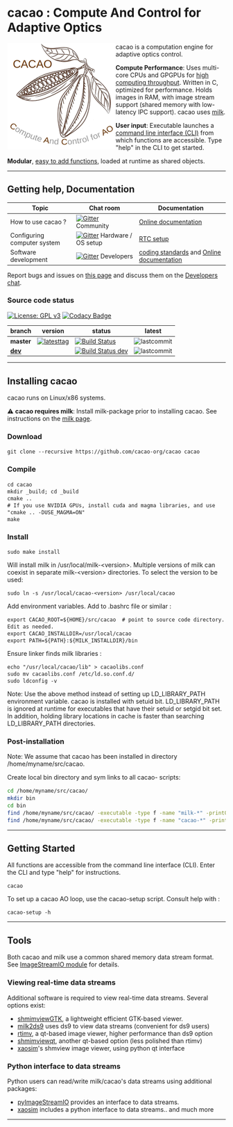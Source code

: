 

# cacao : Compute And Control for Adaptive Optics


<img align="left" src="cacao-logo-250pix.png">

cacao is a computation engine for adaptive optics control.

**Compute Performance**: Uses multi-core CPUs and GPGPUs for [high computing throughput](https://github.com/cacao-org/cacao/wiki/Compute-Performance-Benchmarks). Written in C, optimized for performance. Holds images in RAM, with image stream support (shared memory with low-latency IPC support). cacao uses [milk](https://github.com/milk-org/milk). 


**User input**: Executable launches a [command line interface (CLI)](https://cacao-org.github.io/cacao/page_userinput.html) from which functions are accessible. Type "help" in the CLI to get started.


**Modular**, [easy to add functions](https://cacao-org.github.io/cacao/page_LoadingModules.html), loaded at runtime as shared objects.



---


## Getting help, Documentation

Topic                        |  Chat room                             |  Documentation             | 
-----------------------------|----------------------------------------|--------------------|
How to use cacao ?           | [![Gitter](https://badges.gitter.im/cacao-org/community.svg)](https://gitter.im/cacao-org/community)  Community | [Online documentation]( http://CACAO-org.github.io/cacao/index.html )  |
Configuring computer system  | [![Gitter](https://badges.gitter.im/cacao-org/RTCconfig.svg)](https://gitter.im/cacao-org/RTCconfig)  Hardware / OS setup | [RTC setup]( https://github.com/cacao-org/cacao/wiki/Seeting-up-a-RTC-system ) |
Software development         | [![Gitter](https://badges.gitter.im/cacao-org/codedev.svg)](https://gitter.im/cacao-org/codedev)      Developers | [coding standards]( http://CACAO-org.github.io/cacao/page_coding_standards.html ) and  [Online documentation]( http://CACAO-org.github.io/cacao/index.html )|



Report bugs and issues on [this page]( https://github.com/cacao-org/cacao/issues ) and discuss them on the [Developers chat](https://gitter.im/cacao-org/codedev).




### Source code status

[![License: GPL v3](https://img.shields.io/badge/License-GPL%20v3-blue.svg)](http://www.gnu.org/licenses/gpl-3.0)
[![Codacy Badge](https://api.codacy.com/project/badge/Grade/8fc93c97bde340078b02340e71b10580)](https://app.codacy.com/organization/cacao-org)


|     branch       |   version             |  status                     | latest        |
|------------------|-----------------------|-----------------------------|---------------|
**master** | [![latesttag](https://img.shields.io/github/tag/cacao-org/cacao.svg)](https://github.com/cacao-org/cacao/tree/master) | [![Build Status](https://travis-ci.org/cacao-org/cacao.svg?branch=master)](https://travis-ci.org/cacao-org/cacao) | ![lastcommit](https://img.shields.io/github/last-commit/cacao-org/cacao/master.svg)
[**dev**](https://github.com/cacao-org/cacao/tree/dev) | | [![Build Status dev](https://travis-ci.org/cacao-org/cacao.svg?branch=dev)](https://travis-ci.org/cacao-org/cacao) | ![lastcommit](https://img.shields.io/github/last-commit/cacao-org/cacao/dev.svg)




---

## Installing cacao


cacao runs on Linux/x86 systems.

&#x26A0;
**cacao requires milk**: Install milk-package prior to installing cacao. See instructions on the [milk page](https://github.com/milk-org/milk-package).






### Download

	git clone --recursive https://github.com/cacao-org/cacao cacao


### Compile

	cd cacao
	mkdir _build; cd _build
	cmake ..
	# If you use NVIDIA GPUs, install cuda and magma libraries, and use "cmake .. -DUSE_MAGMA=ON"
	make
	

### Install


	sudo make install

Will install milk in /usr/local/milk-&lt;version&gt;. Multiple versions of milk can coexist in separate milk-&lt;version&gt; directories. To select the version to be used:

	sudo ln -s /usr/local/cacao-<version> /usr/local/cacao

	
Add environment variables. Add to .bashrc file or similar :

	export CACAO_ROOT=${HOME}/src/cacao  # point to source code directory. Edit as needed.
	export CACAO_INSTALLDIR=/usr/local/cacao
	export PATH=${PATH}:${MILK_INSTALLDIR}/bin


Ensure linker finds milk libraries :

	echo "/usr/local/cacao/lib" > cacaolibs.conf
	sudo mv cacaolibs.conf /etc/ld.so.conf.d/
	sudo ldconfig -v

Note: Use the above method instead of setting up LD_LIBRARY_PATH environment variable. cacao is installed with setuid bit. LD_LIBRARY_PATH is ignored at runtime for executables that have their setuid or setgid bit set. In addition, holding library locations in cache is faster than searching LD_LIBRARY_PATH directories.






### Post-installation 

Note: We assume that cacao has been installed in directory /home/myname/src/cacao.


Create local bin directory and sym links to all cacao- scripts:
```bash
cd /home/myname/src/cacao/
mkdir bin
cd bin
find /home/myname/src/cacao/ -executable -type f -name "milk-*" -print0 | xargs -0 -I {} ln -s {} .
find /home/myname/src/cacao/ -executable -type f -name "cacao-*" -print0 | xargs -0 -I {} ln -s {} .
```



---


## Getting Started

All functions are accessible from the command line interface (CLI). Enter the CLI and type "help" for instructions.

    cacao

To set up a cacao AO loop, use the cacao-setup script. Consult help with :

    cacao-setup -h


---

## Tools

Both cacao and milk use a common shared memory data stream format. See [ImageStreamIO module](https://github.com/milk-org/ImageStreamIO) for details.

### Viewing real-time data streams

Additional software is required to view real-time data streams. Several options exist:

  * [shmimviewGTK](https://github.com/milk-org/shmimviewGTK), a lightweight efficient GTK-based viewer.
  * [milk2ds9](https://github.com/jaredmales/milk2ds9) uses ds9 to view data streams (convenient for ds9 users)
  * [rtimv](https://github.com/jaredmales/rtimv), a qt-based image viewer, higher performance than ds9 option
  * [shmimviewqt](https://github.com/milk-org/shmimviewqt), another qt-based option (less polished than rtimv)
  * [xaosim](https://github.com/fmartinache/xaosim)'s shmview image viewer, using python qt interface
  
### Python interface to data streams

Python users can read/write milk/cacao's data streams using additional packages:

  * [pyImageStreamIO](https://github.com/milk-org/pyImageStreamIO) provides an interface to data streams.
  * [xaosim](https://github.com/fmartinache/xaosim) includes a python interface to data streams.. and much more



---


